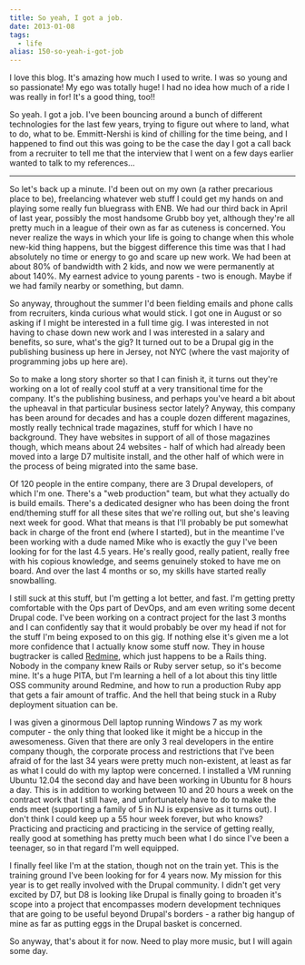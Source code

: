 ```yaml
---
title: So yeah, I got a job.
date: 2013-01-08
tags: 
  - life
alias: 150-so-yeah-i-got-job
---
```


I love this blog. It's amazing how much I used to write. I was so young and so passionate! My ego was totally huge! I had no idea how much of a ride I was really in for! It's a good thing, too!!

So yeah. I got a job. I've been bouncing around a bunch of different technologies for the last few years, trying to figure out where to land, what to do, what to be. Emmitt-Nershi is kind of chilling for the time being, and I happened to find out this was going to be the case the day I got a call back from a recruiter to tell me that the interview that I went on a few days earlier wanted to talk to my references...

---

So let's back up a minute. I'd been out on my own (a rather precarious place to be), freelancing whatever web stuff I could get my hands on and playing some really fun bluegrass with ENB. We had our third back in April of last year, possibly the most handsome Grubb boy yet, although they're all pretty much in a league of their own as far as cuteness is concerned. You never realize the ways in which your life is going to change when this whole new-kid thing happens, but the biggest difference this time was that I had absolutely no time or energy to go and scare up new work. We had been at about 80% of bandwidth with 2 kids, and now we were permanently at about 140%. My earnest advice to young parents - two is enough. Maybe if we had family nearby or something, but damn.

So anyway, throughout the summer I'd been fielding emails and phone calls from recruiters, kinda curious what would stick. I got one in August or so asking if I might be interested in a full time gig. I was interested in not having to chase down new work and I was interested in a salary and benefits, so sure, what's the gig? It turned out to be a Drupal gig in the publishing business up here in Jersey, not NYC (where the vast majority of programming jobs up here are).

So to make a long story shorter so that I can finish it, it turns out they're working on a lot of really cool stuff at a very transitional time for the company. It's the publishing business, and perhaps you've heard a bit about the upheaval in that particular business sector lately? Anyway, this company has been around for decades and has a couple dozen different magazines, mostly really technical trade magazines, stuff for which I have no background. They have websites in support of all of those magazines though, which means about 24 websites - half of which had already been moved into a large D7 multisite install, and the other half of which were in the process of being migrated into the same base. 

Of 120 people in the entire company, there are 3 Drupal developers, of which I'm one. There's a "web production" team, but what they actually do is build emails. There's a dedicated designer who has been doing the front end/theming stuff for all these sites that we're rolling out, but she's leaving next week for good. What that means is that I'll probably be put somewhat back in charge of the front end (where I started), but in the meantime I've been working with a dude named Mike who is exactly the guy I've been looking for for the last 4.5 years. He's really good, really patient, really free with his copious knowledge, and seems genuinely stoked to have me on board. And over the last 4 months or so, my skills have started really snowballing. 

I still suck at this stuff, but I'm getting a lot better, and fast. I'm getting pretty comfortable with the Ops part of DevOps, and am even writing some decent Drupal code. I've been working on a contract project for the last 3 months and I can confidently say that it would probably be over my head if not for the stuff I'm being exposed to on this gig. If nothing else it's given me a lot more confidence that I actually know some stuff now. They in house bugtracker is called [Redmine](http://www.redmine.org/), which just happens to be a Rails thing. Nobody in the company knew Rails or Ruby server setup, so it's become mine. It's a huge PITA, but I'm learning a hell of a lot about this tiny little OSS community around Redmine, and how to run a production Ruby app that gets a fair amount of traffic. And the hell that being stuck in a Ruby deployment situation can be. 

I was given a ginormous Dell laptop running Windows 7 as my work computer - the only thing that looked like it might be a hiccup in the awesomeness. Given that there are only 3 real developers in the entire company though, the corporate process and restrictions that I've been afraid of for the last 34 years were pretty much non-existent, at least as far as what I could do with my laptop were concerned. I installed a VM running Ubuntu 12.04 the second day and have been working in Ubuntu for 8 hours a day. This is in addition to working between 10 and 20 hours a week on the contract work that I still have, and unfortunately have to do to make the ends meet (supporting a family of 5 in NJ is expensive as it turns out). I don't think I could keep up a 55 hour week forever, but who knows? Practicing and practicing and practicing in the service of getting really, really good at something has pretty much been what I do since I've been a teenager, so in that regard I'm well equipped.

I finally feel like I'm at the station, though not on the train yet. This is the training ground I've been looking for for 4 years now. My mission for this year is to get really involved with the Drupal community. I didn't get very excited by D7, but D8 is looking like Drupal is finally going to broaden it's scope into a project that encompasses modern development techniques that are going to be useful beyond Drupal's borders - a rather big hangup of mine as far as putting eggs in the Drupal basket is concerned. 

So anyway, that's about it for now. Need to play more music, but I will again some day.